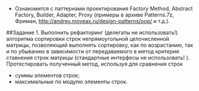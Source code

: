 *	Ознакомится с паттернами проектирования Factory Method, Abstract Factory, Builder, Adapter, Proxy (примеры в архиве Patterns.7z, Фриман, http://andrey.moveax.ru/design-patterns/oop/ и т.д.).

##Задание 1.
Выполнить рефакторинг (делегаты не использовать!) алгоритма сортировки строк непрямоугольной целочисленной матрицы, позволяющий выполнять сортировку, как по возрастанию, так и по убыванию в зависимости от передаваемого в метод критерия ставнения строк матрицы (стандартные интерфесы не использовать! ). Протестировать полученный метод, используя для сравнения строк 
*	суммы элементов строк; 
*	максимальные по модулю элементы строк. 
